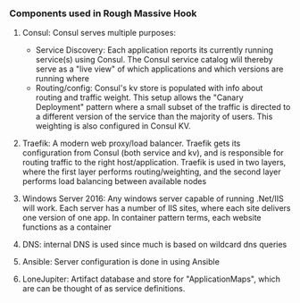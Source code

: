 
### Components used in Rough Massive Hook
1. Consul: Consul serves multiple purposes:
   * Service Discovery: Each application reports its currently running service(s) using Consul. The Consul service catalog wlil thereby serve as a "live view" of which applications and which versions are running where
   * Routing/config: Consul's kv store is populated with info about routing and traffic weight. This setup allows the "Canary Deployment" pattern where a small subset of the traffic is directed to a different version of the service than the majority of users. This weighting is also configured in Consul KV.

2. Traefik: A modern web proxy/load balancer. Traefik gets its configuration from Consul (both service and kv), and is responsible for routing traffic to the right host/application. Traefik is used in two layers, where the first layer performs routing/weighting, and the second layer performs load balancing between available nodes

3. Windows Server 2016: Any windows server capable of running .Net/IIS will work. Each server has a number of IIS sites, where each site delivers one version of one app. In container pattern terms, each website functions as a container

4. DNS: internal DNS is used since much is based on wildcard dns queries

5. Ansible: Server configuration is done in using Ansible

6. LoneJupiter: Artifact database and store for "ApplicationMaps", which are can be thought of as service definitions.

